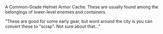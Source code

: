 A Common-Grade Helmet Armor Cache. These are usually found among the belongings of lower-level enemies and containers.

"These are good for some early gear, but word around the city is you can convert these to "scrap". Not sure about that..."
